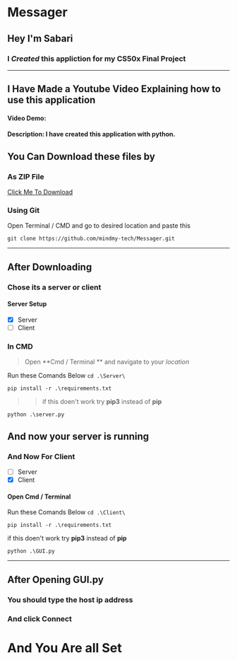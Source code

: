 # Messager

## Hey I'm Sabari 

### I *Created* this appliction for my CS50x Final Project 

---

## I Have Made a Youtube Video Explaining how to use this application 


#### Video Demo:  <URL HERE>
#### Description: I have created this application with python.

## You Can Download these files by 

### As ZIP File
[Click Me To  Download](https://github.com/mindmy-tech/Messager/archive/refs/heads/main.zip)

### Using Git 
Open Terminal / CMD and go to desired location and paste this 

`git clone https://github.com/mindmy-tech/Messager.git `

---

## After Downloading 

### Chose its a server or client 

#### Server Setup

- [x] Server 
- [ ] Client

### In CMD

> Open **Cmd / Terminal ** and navigate to your *location* 

Run these Comands Below
`cd .\Server\`

`pip install -r .\requirements.txt`

>> if this doen't work try **pip3** instead of **pip**

`python .\server.py`


## And now your server is running 


### And Now For Client

- [ ] Server 
- [x] Client

#### Open Cmd / Terminal 

Run these Comands Below
`cd .\Client\`

`pip install -r .\requirements.txt`

if this doen't work try **pip3** instead of **pip**

`python .\GUI.py`

--- 

## After Opening GUI.py 

### You should type the host ip address

### And click Connect 

# And You Are all Set 

##